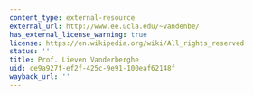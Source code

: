 ```yaml
---
content_type: external-resource
external_url: http://www.ee.ucla.edu/~vandenbe/
has_external_license_warning: true
license: https://en.wikipedia.org/wiki/All_rights_reserved
status: ''
title: Prof. Lieven Vanderberghe
uid: ce9a927f-ef2f-425c-9e91-100eaf62148f
wayback_url: ''
---
```

